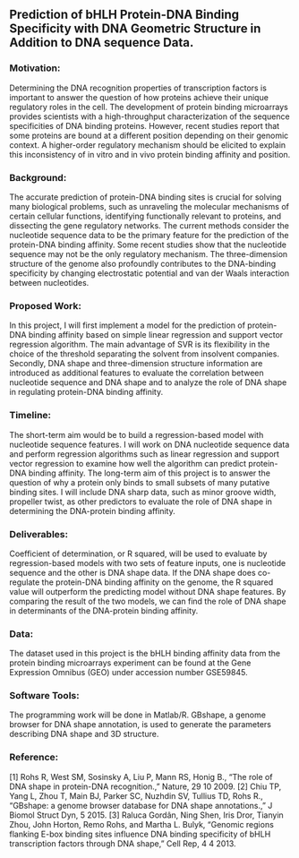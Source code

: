## Prediction of bHLH Protein-DNA Binding Specificity with DNA Geometric Structure in Addition to DNA sequence Data.

### Motivation: 
Determining the DNA recognition properties of transcription factors is important to answer the question of how proteins achieve their unique regulatory roles in the cell. The development of protein binding microarrays provides scientists with a high-throughput characterization of the sequence specificities of DNA binding proteins. However, recent studies report that some proteins are bound at a different position depending on their genomic context. A higher-order regulatory mechanism should be elicited to explain this inconsistency of in vitro and in vivo protein binding affinity and position. 

### Background: 
The accurate prediction of protein-DNA binding sites is crucial for solving many biological problems, such as unraveling the molecular mechanisms of certain cellular functions, identifying functionally relevant to proteins, and dissecting the gene regulatory networks. The current methods consider the nucleotide sequence data to be the primary feature for the prediction of the protein-DNA binding affinity. Some recent studies show that the nucleotide sequence may not be the only regulatory mechanism. The three-dimension structure of the genome also profoundly contributes to the DNA-binding specificity by changing electrostatic potential and van der Waals interaction between nucleotides. 

### Proposed Work: 
In this project, I will first implement a model for the prediction of protein-DNA binding affinity based on simple linear regression and support vector regression algorithm. The main advantage of SVR is its flexibility in the choice of the threshold separating the solvent from insolvent companies. Secondly, DNA shape and three-dimension structure information are introduced as additional features to evaluate the correlation between nucleotide sequence and DNA shape and to analyze the role of DNA shape in regulating protein-DNA binding affinity. 

### Timeline: 
The short-term aim would be to build a regression-based model with nucleotide sequence features. I will work on DNA nucleotide sequence data and perform regression algorithms such as linear regression and support vector regression to examine how well the algorithm can predict protein- DNA binding affinity. The long-term aim of this project is to answer the question of why a protein only binds to small subsets of many putative binding sites. I will include DNA sharp data, such as minor groove width, propeller twist, as other predictors to evaluate the role of DNA shape in determining the DNA-protein binding affinity. 

### Deliverables: 
Coefficient of determination, or R squared, will be used to evaluate by regression-based models with two sets of feature inputs, one is nucleotide sequence and the other is DNA shape data. If the DNA shape does co-regulate the protein-DNA binding affinity on the genome, the R squared value will outperform the predicting model without DNA shape features. By comparing the result of the two models, we can find the role of DNA shape in determinants of the DNA-protein binding affinity. 

### Data: 
The dataset used in this project is the bHLH binding affinity data from the protein binding microarrays experiment can be found at the Gene Expression Omnibus (GEO) under accession number GSE59845. 

### Software Tools: 
The programming work will be done in Matlab/R. GBshape, a genome browser for DNA shape annotation, is used to generate the parameters describing DNA shape and 3D structure.


### Reference:
[1] 	Rohs R, West SM, Sosinsky A, Liu P, Mann RS, Honig B., “The role of DNA shape in protein-DNA recognition.,” Nature, 29 10 2009. 
[2] 	Chiu TP, Yang L, Zhou T, Main BJ, Parker SC, Nuzhdin SV, Tullius TD, Rohs R., “GBshape: a genome browser database for DNA shape annotations.,” J Biomol Struct Dyn, 5 2015. 
[3] 	Raluca Gordân, Ning Shen, Iris Dror, Tianyin Zhou, John Horton, Remo Rohs, and Martha L. Bulyk, “Genomic regions flanking E-box binding sites influence DNA binding specificity of bHLH transcription factors through DNA shape,” Cell Rep, 4 4 2013. 


